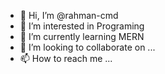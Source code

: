 - 👋 Hi, I’m @rahman-cmd
- 👀 I’m interested in Programing
- 🌱 I’m currently learning MERN
- 💞️ I’m looking to collaborate on ...
- 📫 How to reach me ...

<!---
rahman-cmd/rahman-cmd is a ✨ special ✨ repository because its `README.md` (this file) appears on your GitHub profile.
You can click the Preview link to take a look at your changes.
--->
